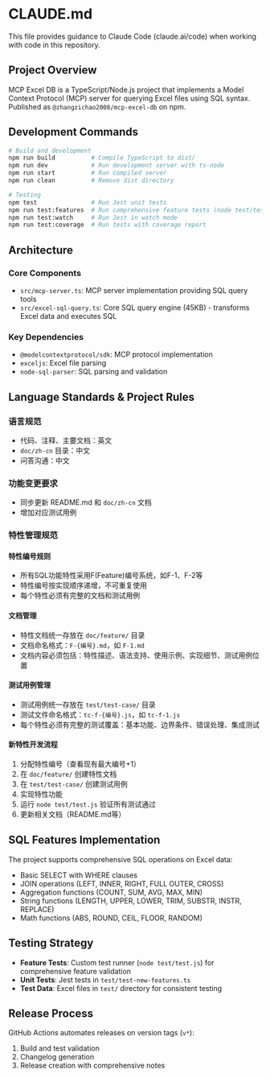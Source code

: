 # CLAUDE.md

This file provides guidance to Claude Code (claude.ai/code) when working with code in this repository.

## Project Overview

MCP Excel DB is a TypeScript/Node.js project that implements a Model Context Protocol (MCP) server for querying Excel files using SQL syntax. Published as `@zhangzichao2008/mcp-excel-db` on npm.

## Development Commands

```bash
# Build and development
npm run build          # Compile TypeScript to dist/
npm run dev            # Run development server with ts-node
npm run start          # Run compiled server
npm run clean          # Remove dist directory

# Testing
npm test               # Run Jest unit tests
npm run test:features  # Run comprehensive feature tests (node test/test.js)
npm run test:watch     # Run Jest in watch mode
npm run test:coverage  # Run tests with coverage report
```

## Architecture

### Core Components
- `src/mcp-server.ts`: MCP server implementation providing SQL query tools
- `src/excel-sql-query.ts`: Core SQL query engine (45KB) - transforms Excel data and executes SQL

### Key Dependencies
- `@modelcontextprotocol/sdk`: MCP protocol implementation
- `exceljs`: Excel file parsing
- `node-sql-parser`: SQL parsing and validation

## Language Standards & Project Rules

### 语言规范
- 代码、注释、主要文档：英文
- `doc/zh-cn` 目录：中文
- 问答沟通：中文

### 功能变更要求
- 同步更新 README.md 和 `doc/zh-cn` 文档
- 增加对应测试用例

### 特性管理规范

#### 特性编号规则
- 所有SQL功能特性采用F(Feature)编号系统，如F-1、F-2等
- 特性编号按实现顺序递增，不可重复使用
- 每个特性必须有完整的文档和测试用例

#### 文档管理
- 特性文档统一存放在 `doc/feature/` 目录
- 文档命名格式：`F-{编号}.md`，如 `F-1.md`
- 文档内容必须包括：特性描述、语法支持、使用示例、实现细节、测试用例位置

#### 测试用例管理
- 测试用例统一存放在 `test/test-case/` 目录
- 测试文件命名格式：`tc-f-{编号}.js`，如 `tc-f-1.js`
- 每个特性必须有完整的测试覆盖：基本功能、边界条件、错误处理、集成测试

#### 新特性开发流程
1. 分配特性编号（查看现有最大编号+1）
2. 在 `doc/feature/` 创建特性文档
3. 在 `test/test-case/` 创建测试用例
4. 实现特性功能
5. 运行 `node test/test.js` 验证所有测试通过
6. 更新相关文档（README.md等）

## SQL Features Implementation

The project supports comprehensive SQL operations on Excel data:
- Basic SELECT with WHERE clauses
- JOIN operations (LEFT, INNER, RIGHT, FULL OUTER, CROSS)
- Aggregation functions (COUNT, SUM, AVG, MAX, MIN)
- String functions (LENGTH, UPPER, LOWER, TRIM, SUBSTR, INSTR, REPLACE)
- Math functions (ABS, ROUND, CEIL, FLOOR, RANDOM)

## Testing Strategy

- **Feature Tests**: Custom test runner (`node test/test.js`) for comprehensive feature validation
- **Unit Tests**: Jest tests in `test/test-new-features.ts`
- **Test Data**: Excel files in `test/` directory for consistent testing

## Release Process

GitHub Actions automates releases on version tags (`v*`):
1. Build and test validation
2. Changelog generation
3. Release creation with comprehensive notes